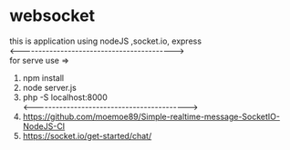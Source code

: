 # websocket<br/>
this is application using nodeJS ,socket.io, express<br/>
<------------------------------------------><br/>
for serve use =><br/>
1. npm install<br/>
2. node server.js<br/>
3. php -S localhost:8000<br/>
<------------------------------------------><br/>
1. https://github.com/moemoe89/Simple-realtime-message-SocketIO-NodeJS-CI<br/>
2. https://socket.io/get-started/chat/<br/>
